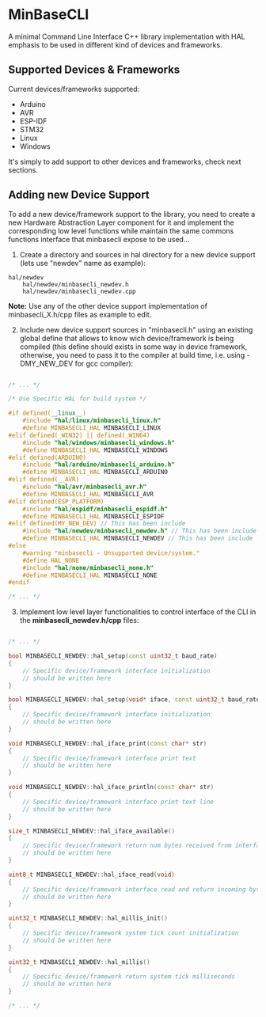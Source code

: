 # MinBaseCLI

A minimal Command Line Interface C++ library implementation with HAL emphasis to be used in different kind of devices and frameworks.

## Supported Devices & Frameworks

Current devices/frameworks supported:

- Arduino
- AVR
- ESP-IDF
- STM32
- Linux
- Windows

It's simply to add support to other devices and frameworks, check next sections.

## Adding new Device Support

To add a new device/framework support to the library, you need to create a new Hardware Abstraction Layer component for it and implement the corresponding low level functions while maintain the same commons functions interface that minbasecli expose to be used...

1. Create a directory and sources in hal directory for a new device support (lets use "newdev" name as example):

```text
hal/newdev
    hal/newdev/minbasecli_newdev.h
    hal/newdev/minbasecli_newdev.cpp
```

**Note:** Use any of the other device support implementation of minbasecli_X.h/cpp files as example to edit.

2. Include new device support sources in "minbasecli.h" using an existing global define that allows to know wich device/framework is being compiled (this define should exists in some way in device framework, otherwise, you need to pass it to the compiler at build time, i.e. using -DMY_NEW_DEV for gcc compiler):

```c++

/* ... */

/* Use Specific HAL for build system */

#if defined(__linux__)
    #include "hal/linux/minbasecli_linux.h"
    #define MINBASECLI_HAL MINBASECLI_LINUX
#elif defined(_WIN32) || defined(_WIN64)
    #include "hal/windows/minbasecli_windows.h"
    #define MINBASECLI_HAL MINBASECLI_WINDOWS
#elif defined(ARDUINO)
    #include "hal/arduino/minbasecli_arduino.h"
    #define MINBASECLI_HAL MINBASECLI_ARDUINO
#elif defined(__AVR)
    #include "hal/avr/minbasecli_avr.h"
    #define MINBASECLI_HAL MINBASECLI_AVR
#elif defined(ESP_PLATFORM)
    #include "hal/espidf/minbasecli_espidf.h"
    #define MINBASECLI_HAL MINBASECLI_ESPIDF
#elif defined(MY_NEW_DEV) // This has been include
    #include "hal/newdev/minbasecli_newdev.h" // This has been include
    #define MINBASECLI_HAL MINBASECLI_NEWDEV // This has been include
#else
    #warning "minbasecli - Unsupported device/system."
    #define HAL_NONE
    #include "hal/none/minbasecli_none.h"
    #define MINBASECLI_HAL MINBASECLI_NONE
#endif

/* ... */

```

3. Implement low level layer functionalities to control interface of the CLI in the **minbasecli_newdev.h/cpp** files:

```c++

/* ... */

bool MINBASECLI_NEWDEV::hal_setup(const uint32_t baud_rate)
{
    // Specific device/framework interface initialization
    // should be written here
}

bool MINBASECLI_NEWDEV::hal_setup(void* iface, const uint32_t baud_rate)
{
    // Specific device/framework interface initialization
    // should be written here
}

void MINBASECLI_NEWDEV::hal_iface_print(const char* str)
{
    // Specific device/framework interface print text
    // should be written here
}

void MINBASECLI_NEWDEV::hal_iface_println(const char* str)
{
    // Specific device/framework interface print text line
    // should be written here
}

size_t MINBASECLI_NEWDEV::hal_iface_available()
{
    // Specific device/framework return num bytes received from interface
    // should be written here
}

uint8_t MINBASECLI_NEWDEV::hal_iface_read(void)
{
    // Specific device/framework interface read and return incoming bytes
    // should be written here
}

uint32_t MINBASECLI_NEWDEV::hal_millis_init()
{
    // Specific device/framework system tick count initialization
    // should be written here
}

uint32_t MINBASECLI_NEWDEV::hal_millis()
{
    // Specific device/framework return system tick milliseconds
    // should be written here
}

/* ... */

```
